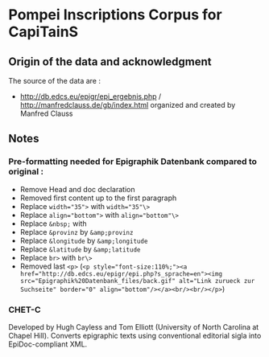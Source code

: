Pompei Inscriptions Corpus for CapiTainS
========================================

## Origin of the data and acknowledgment

The source of the data are : 

- http://db.edcs.eu/epigr/epi_ergebnis.php / http://manfredclauss.de/gb/index.html organized and created by Manfred Clauss

## Notes
### Pre-formatting needed for Epigraphik Datenbank compared to original :

- Remove Head and doc declaration
- Removed first content up to the first paragraph
- Replace `width="35">` with  `width="35"\>`
- Replace `align="bottom">` with  `align="bottom"\>`
- Replace `&nbsp;` with  ` `
- Replace `&provinz` by `&amp;provinz`
- Replace `&longitude` by `&amp;longitude`
- Replace `&latitude` by `&amp;latitude`
- Replace `br>` with  `br\>`
- Removed last `<p>` (`<p style="font-size:110%;"><a href="http://db.edcs.eu/epigr/epi.php?s_sprache=en"><img src="Epigraphik%20Datenbank_files/back.gif" alt="Link zurueck zur Suchseite" border="0" align="bottom"/></a><br/><br/></p>`)

### CHET-C

Developed by Hugh Cayless and Tom Elliott (University of North Carolina at Chapel Hill). Converts epigraphic texts using conventional editorial sigla into EpiDoc-compliant XML. 